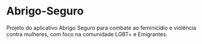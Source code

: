 # Abrigo-Seguro
Projeto do aplicativo Abrigo Seguro para combate ao feminicidio e violência contra mulheres, com foco na comunidade LGBT+ e Emigrantes. 
